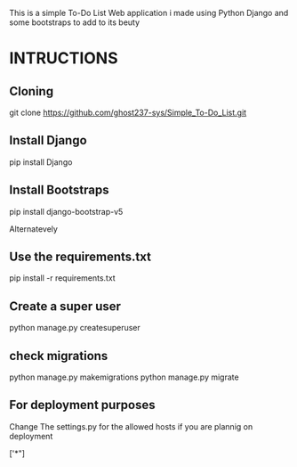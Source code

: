 This is a simple To-Do List Web application i made using Python Django and some bootstraps to add to its beuty

# INTRUCTIONS

## Cloning
git clone https://github.com/ghost237-sys/Simple_To-Do_List.git

## Install Django
pip install Django


## Install Bootstraps
pip install django-bootstrap-v5

Alternatevely 
## Use the requirements.txt
pip install -r requirements.txt

## Create a super user
python manage.py createsuperuser

## check migrations

python manage.py makemigrations
python manage.py migrate

## For deployment purposes
Change The settings.py for the allowed hosts if you are plannig on deployment

['*"]


